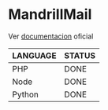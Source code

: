# MandrillMail

Ver [documentacion][DOC] oficial

| LANGUAGE | STATUS |
| ------ | ------ |
| PHP | DONE |
| Node | DONE |
| Python | DONE |


[DOC]: <https://mailchimp.com/developer/transactional/guides/send-first-email/#send-your-first-email>
